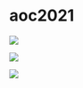 # aoc2021

![](https://img.shields.io/badge/day%20📅-2-blue)

![](https://img.shields.io/badge/stars%20⭐-2-yellow)

![](https://img.shields.io/badge/days%20completed-1-red)
